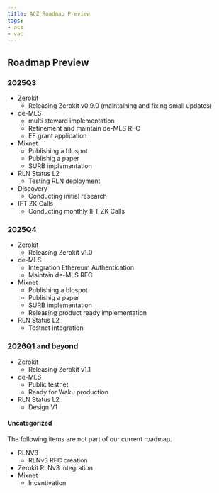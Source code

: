 ```yaml
---
title: ACZ Roadmap Preview
tags:
- acz
- vac
---
```


## Roadmap Preview

### 2025Q3

- Zerokit 
    - Releasing Zerokit v0.9.0 (maintaining and fixing small updates) 
- de-MLS
    - multi steward implementation
    - Refinement and maintain de-MLS RFC
    - EF grant application 
- Mixnet
    - Publishing a blospot
    - Publishig a paper 
    - SURB implementation
- RLN Status L2
    - Testing RLN deployment
- Discovery
    - Conducting initial research
- IFT ZK Calls
    - Conducting monthly IFT ZK Calls


### 2025Q4

- Zerokit 
    - Releasing Zerokit v1.0 
- de-MLS
    - Integration Ethereum Authentication
    - Maintain de-MLS RFC
- Mixnet
    - Publishing a blospot
    - Publishig a paper 
    - SURB implementation 
    - Releasing product ready implementation
- RLN Status L2
    - Testnet integration

### 2026Q1 and beyond

- Zerokit 
    - Releasing Zerokit v1.1
- de-MLS
    - Public testnet 
    - Ready for Waku production
- RLN Status L2
    - Design V1 


#### Uncategorized
The following items are not part of our current roadmap. 

- RLNV3
    - RLNv3 RFC creation
- Zerokit 
    RLNv3 integration
- Mixnet
    - Incentivation
    


